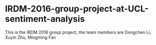 # IRDM-2016-group-project-at-UCL-sentiment-analysis
This is the IRDM 2016 group project, the team members are Dongchen Li, Xuyin Zhu, Mingming Fan
